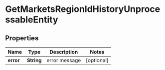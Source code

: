 
# GetMarketsRegionIdHistoryUnprocessableEntity

## Properties
Name | Type | Description | Notes
------------ | ------------- | ------------- | -------------
**error** | **String** | error message |  [optional]




